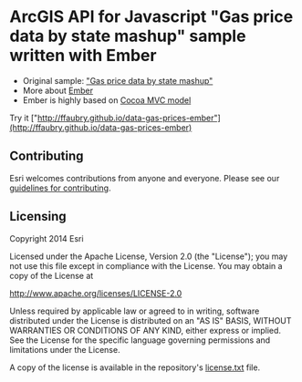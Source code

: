 # ArcGIS API for Javascript "Gas price data by state mashup" sample written with Ember

* Original sample: ["Gas price data by state mashup"](http://developers.arcgis.com/javascript/samples/data_gas_prices/)
* More about [Ember](http://emberjs.com)
* Ember is highly based on [Cocoa MVC model](https://developer.apple.com/library/mac/documentation/general/conceptual/devpedia-cocoacore/MVC.html)

Try it ["http://ffaubry.github.io/data-gas-prices-ember"](http://ffaubry.github.io/data-gas-prices-ember)

## Contributing
Esri welcomes contributions from anyone and everyone. Please see our [guidelines for contributing](https://github.com/esri/contributing).

## Licensing
Copyright 2014 Esri

Licensed under the Apache License, Version 2.0 (the "License");
you may not use this file except in compliance with the License.
You may obtain a copy of the License at

   http://www.apache.org/licenses/LICENSE-2.0

Unless required by applicable law or agreed to in writing, software
distributed under the License is distributed on an "AS IS" BASIS,
WITHOUT WARRANTIES OR CONDITIONS OF ANY KIND, either express or implied.
See the License for the specific language governing permissions and
limitations under the License.

A copy of the license is available in the repository's [license.txt](https://raw.github.com/Esri/esri-leaflet/master/license.txt) file.



